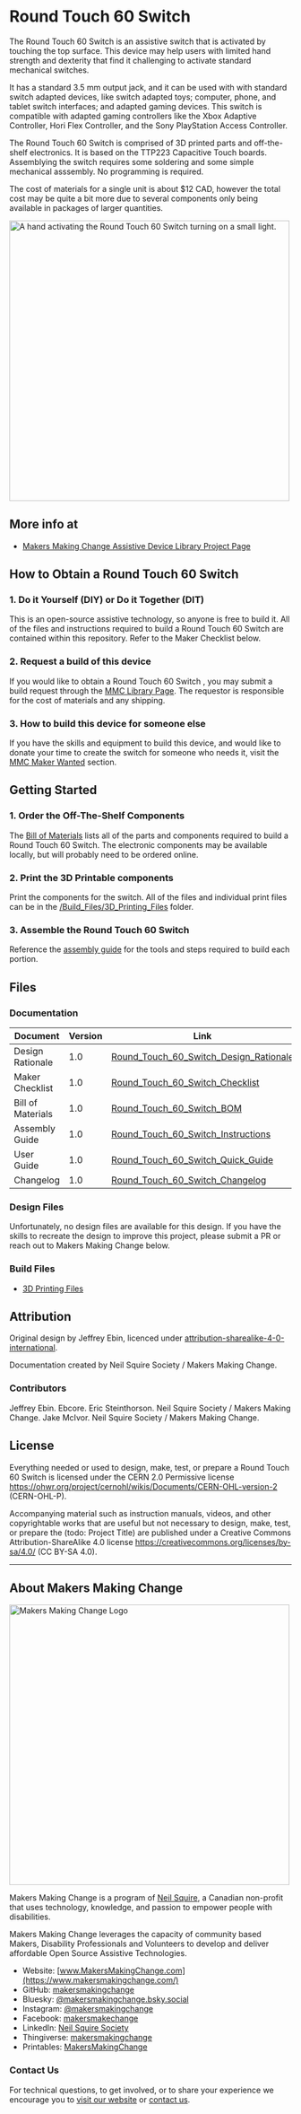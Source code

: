<!--- Open Source Assistive Technology: GitHub Readme Template  --->

<!--- TITLE Should match the name of the GitHub repository. Choose something descriptive rather than whimsical.   --->
 # Round Touch 60 Switch

<!---  SUMMARY A brief summary of the project. What it does, who it is for, how much it costs.  --->
The Round Touch 60 Switch is an assistive switch that is activated by touching the top surface. This device may help users with limited hand strength and dexterity that find it challenging to activate standard mechanical switches. 

It has a standard 3.5 mm output jack, and it can be used with with standard switch adapted devices, like switch adapted toys; computer, phone, and tablet switch interfaces; and adapted gaming devices. This switch is compatible with adapted gaming controllers like the Xbox Adaptive Controller, Hori Flex Controller, and the Sony PlayStation Access Controller. 

The Round Touch 60 Switch is comprised of 3D printed parts and off-the-shelf electronics. It is based on the TTP223 Capacitive Touch boards. Assemblying the switch requires some soldering and some simple mechanical asssembly. No programming is required.

The cost of materials for a single unit is about $12 CAD, however the total cost may be quite a bit more due to several components only being available in packages of larger quantities.


<!---  PHOTO  --->
<img src="Photos/Touch Switch.png" width="500" alt="A hand activating the Round Touch 60 Switch turning on a small light.">

## More info at
 - [Makers Making Change Assistive Device Library Project Page](https://www.makersmakingchange.com/s/product/round-touch-60-assistive-switch/01tJR000005KnL3YAK)
 
 
## How to Obtain a Round Touch 60 Switch
### 1. Do it Yourself (DIY) or Do it Together (DIT)
This is an open-source assistive technology, so anyone is free to build it. All of the files and instructions required to build a Round Touch 60 Switch are contained within this repository. Refer to the Maker Checklist below.

### 2. Request a build of this device
If you would like to obtain a Round Touch 60 Switch , you may submit a build request through the [MMC Library Page](https://makersmakingchange.com/project/round-touch-60-switch/). The requestor is responsible for the cost of materials and any shipping.

### 3. How to build this device for someone else
If you have the skills and equipment to build this device, and would like to donate your time to create the switch for someone who needs it, visit the [MMC Maker Wanted](https://makersmakingchange.com/maker-wanted/) section.


## Getting Started
<!---  Include an overall idea of what major steps are required to build the device.  --->

### 1. Order the Off-The-Shelf Components
The [Bill of Materials](/Documentation/Round_Touch_60_Switch_BOM.xlsx) lists all of the parts and components required to build a Round Touch 60 Switch. The electronic components may be available locally, but will probably need to be ordered online. 

### 2. Print the 3D Printable components
Print the components for the switch. All of the files and individual print files can be in the [/Build_Files/3D_Printing_Files](/Build_Files/3D_Printing_Files/) folder.

### 3. Assemble the Round Touch 60 Switch 
Reference the [assembly guide](/Documentation/Round_Touch_60_Switch_Assembly_Guide.pdf) for the tools and steps required to build each portion.

## Files
<!--- FILES This section includes all the information and files required to build and modify the device, including documentation, design files, and build files. --->

### Documentation
<!--- DOCUMENTATION --->
| Document | Version | Link |
|----------|---------|------|
| Design Rationale     | 1.0 | [Round_Touch_60_Switch_Design_Rationale](/Documentation/Round_Touch_60_Switch_Design_Rationale.pdf) |
| Maker Checklist      | 1.0 | [Round_Touch_60_Switch_Checklist](/Documentation/Round_Touch_60_Switch_Maker_Checklist.pdf) |
| Bill of Materials    | 1.0 | [Round_Touch_60_Switch_BOM](/Documentation/Round_Touch_60_Switch_BOM.xlsx) |
| Assembly Guide       | 1.0 | [Round_Touch_60_Switch_Instructions](/Documentation/Round_Touch_60_Switch_Assembly_Guide.pdf) |
| User Guide           | 1.0 | [Round_Touch_60_Switch_Quick_Guide](/Documentation/Round_Touch_60_Switch_User_Guide.pdf)           |
| Changelog            | 1.0 | [Round_Touch_60_Switch_Changelog](/Documentation/Round_Touch_60_Switch_Changelog.pdf)               |

### Design Files
<!--- DESIGN FILES If possible, include a copy of original design files to facilitate easy editing and customization. --->
Unfortunately, no design files are available for this design. If you have the skills to recreate the design to improve this project, please submit a PR or reach out to Makers Making Change below.
<!--- [CAD Files](/Design_Files/CAD) --->

### Build Files
<!--- BUILD FILES --->
 - [3D Printing Files](/Build_Files/3D_Printing_Files)

## Attribution
<!--- ATTRIBUTION Include any information related to the development of the design. This may include who identified the initial challenge, who contributed to the design --->
Original design by Jeffrey Ebin, licenced under [attribution-sharealike-4-0-international](https://creativecommons.org/licenses/by-sa/4.0/).

Documentation created by Neil Squire Society / Makers Making Change.

### Contributors
Jeffrey Ebin. Ebcore.
Eric Steinthorson. Neil Squire Society / Makers Making Change.
Jake McIvor. Neil Squire Society / Makers Making Change.



## License
<!--- LICENSE Choose an appropriate license. We recommend an open-source hardware compatible license. --->
Everything needed or used to design, make, test, or prepare a Round Touch 60 Switch is licensed under the CERN 2.0 Permissive license <https://ohwr.org/project/cernohl/wikis/Documents/CERN-OHL-version-2> (CERN-OHL-P).

Accompanying material such as instruction manuals, videos, and other copyrightable works that are useful but not necessary to design, make, test, or prepare the (todo: Project Title) are published under a Creative Commons Attribution-ShareAlike 4.0 license <https://creativecommons.org/licenses/by-sa/4.0/> (CC BY-SA 4.0).


----

<!-- ABOUT MMC START -->
## About Makers Making Change
[<img src="https://raw.githubusercontent.com/makersmakingchange/makersmakingchange/main/img/mmc_logo.svg" width="500" alt="Makers Making Change Logo">](https://www.makersmakingchange.com/)

Makers Making Change is a program of [Neil Squire](https://www.neilsquire.ca/), a Canadian non-profit that uses technology, knowledge, and passion to empower people with disabilities.

Makers Making Change leverages the capacity of community based Makers, Disability Professionals and Volunteers to develop and deliver affordable Open Source Assistive Technologies.

 - Website: [www.MakersMakingChange.com](https://www.makersmakingchange.com/)
 - GitHub: [makersmakingchange](https://github.com/makersmakingchange)
 - Bluesky: [@makersmakingchange.bsky.social](https://bsky.app/profile/makersmakingchange.bsky.social)
 - Instagram: [@makersmakingchange](https://www.instagram.com/makersmakingchange)
 - Facebook: [makersmakechange](https://www.facebook.com/makersmakechange)
 - LinkedIn: [Neil Squire Society](https://www.linkedin.com/company/neil-squire-society/)
 - Thingiverse: [makersmakingchange](https://www.thingiverse.com/makersmakingchange/about)
 - Printables: [MakersMakingChange](https://www.printables.com/@MakersMakingChange)

### Contact Us
For technical questions, to get involved, or to share your experience we encourage you to [visit our website](https://www.makersmakingchange.com/) or [contact us](https://www.makersmakingchange.com/s/contact).
<!-- ABOUT MMC END -->
